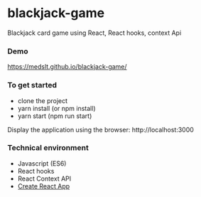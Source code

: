 # blackjack-game
Blackjack card game using React, React hooks, context Api

### Demo
https://medslt.github.io/blackjack-game/

### To get started
- clone the project
- yarn install (or npm install)
- yarn start (npm run start)

Display the application using the browser: http://localhost:3000

### Technical environment
- Javascript (ES6)
- React hooks
- React Context API
- [Create React App](https://github.com/facebook/create-react-app)
